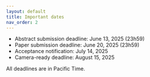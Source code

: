 ```yaml
---
layout: default
title: Important dates
nav_order: 2
---
```


* Abstract submission deadline: June 13, 2025 (23h59)
* Paper submission deadline: June 20, 2025  (23h59)
* Acceptance notification:  July 14, 2025  
* Camera-ready deadline: August 15, 2025
<!-- * Workshop date: September , 2025 -->

All deadlines are in Pacific Time.
